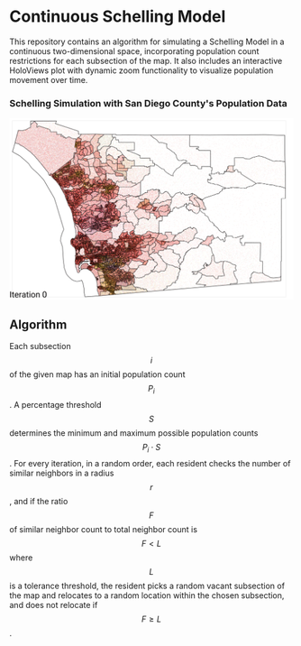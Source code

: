 # Continuous Schelling Model
This repository contains an algorithm for simulating a Schelling Model in a continuous two-dimensional space, incorporating population count restrictions for each subsection of the map. It also includes an interactive HoloViews plot with dynamic zoom functionality to visualize population movement over time.

### Schelling Simulation with San Diego County's Population Data
![sd_gif](sd_gif.gif)

## Algorithm
Each subsection $$i$$ of the given map has an initial population count $$P_i$$. A percentage threshold $$S$$ determines the minimum and maximum possible population counts $$P_i \cdot S$$. For every iteration, in a random order, each resident checks the number of similar neighbors in a radius $$r$$, and if the ratio $$F$$ of similar neighbor count to total neighbor count is $$F \lt L$$ where $$L$$ is a tolerance threshold, the resident picks a random vacant subsection of the map and relocates to a random location within the chosen subsection, and does not relocate if $$F \geq L$$. 
